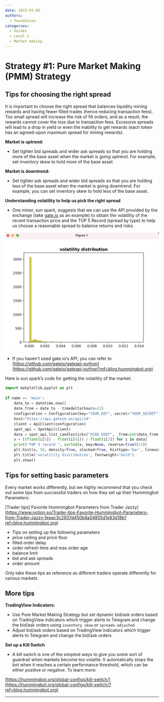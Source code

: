 ```yaml
---
date: 2022-01-02
authors:
  - foundation
categories:
  - Guides
  - Level 2
  - Market making
---
```


# Strategy #1: Pure Market Making (PMM) Strategy

## Tips for choosing the right spread

It is important to choose the right spread that balances liquidity mining rewards and having fewer filled trades (hence reducing transaction fees). Too small spread will increase the risk of fill orders, and as a result, the rewards cannot cover the loss due to transaction fees. Excessive spreads will lead to a drop in yield or even the inability to get rewards (each token has an agreed-upon maximum spread for mining rewards).

<!-- more -->

**Market is uptrend:**

- Set tighter bid spreads and wider ask spreads so that you are holding more of the base asset when the market is going uptrend. For example, set inventory skew to hold more of the base asset

**Market is downtrend:**

- Set tighter ask spreads and wider bid spreads so that you are holding less of the base asset when the market is going downtrend. For example, you can set inventory skew to hold less of the base asset.

**Understanding volatility to help us pick the right spread**

- One miner, sun spark, suggests that we can use the API provided by the exchange (take [gate.io](http://gate.io/?ref=blog.hummingbot.org) as an example) to obtain the volatility of the recent transaction price and the TOP 5 Record (spread by type) to help us choose a reasonable spread to balance returns and risks.

![Screenshot 2022-03-09 at 5.36.51 PM](image_1.jpg)

- If you haven't used gate.io's API, you can refer to [https://github.com/gateio/gateapi-python](https://github.com/gateio/gateapi-python?ref=blog.hummingbot.org)

Here is sun spark’s code for getting the volatility of the market:

```python
import matplotlib.pyplot as plt

if name == 'main':
    date_to = datetime.now()
    date_from = date_to - timedelta(hours=12)
    configuration = Configuration(key="YOUR_KEY", secret="YOUR_SECRET")
    host="https://api.gateio.ws/api/v4"
    client = ApiClient(configuration)
    spot_api = SpotApi(client)
    data = spot_api.list_candlesticks("XCAD_USDT", _from=int(date_from.timestamp()), to=int(date_to.timestamp()), interval="1m")
    x = [(float(i[5]) - float(i[4])) / float(i[2]) for i in data]
    print("TOP 5 record ", sorted(x, key=None, reverse=True)[:5])
    plt.hist(x, 50, density=True, stacked=True, histtype='bar', linewidth=3, color='y')
    plt.title('volatility distribution', fontweight="bold")
    plt.show()
```

## Tips for setting basic parameters

Every market works differently, but we highly recommend that you check out some tips from successful traders on how they set up their Hummingbot Parameters:

[Trader tips] Favorite Hummingbot Parameters from Trader Jazzy](https://www.notion.so/Trader-tips-Favorite-Hummingbot-Parameters-from-Trader-Jazzy-feeac3c2937d450b8a04855d1e83d18b?ref=blog.hummingbot.org)

- Tips on setting up the following parameters
- price ceiling and price floor
- filled order delay
- order refresh time and max order age
- balance limit
- bid and ask spreads
- order amount

Only take these tips as reference as different traders operate differently for various markets.

## **More tips**

**TradingView Indicators:**

- Use Pure Market Making Strategy but set dynamic bid/ask orders based on TradingView indicators which trigger alerts to Telegram and change the bid/ask orders using `inventory skew` or `spreads-adjusted`
- Adjust bid/ask orders based on TradingView indicators which trigger alerts to Telegram and change the bid/ask orders

**Set up a Kill Switch**

- A kill switch is one of the simplest ways to give you some sort of guardrail when markets become too volatile. It automatically stops the bot when it reaches a certain performance threshold, which can be either positive or negative. To learn more:

[https://hummingbot.org/global-configs/kill-switch/](https://hummingbot.org/global-configs/kill-switch/?ref=blog.hummingbot.org)

---